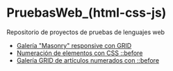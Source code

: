 # PruebasWeb_(html-css-js)
 Repositorio de proyectos de pruebas de lenguajes web

- [Galería "Masonry" responsive con GRID](galeriaImagenesGridResponsive.html)
- [Numeración de elementos con CSS ::before](numeracionCSS.html)
- [Galería GRID de artículos numerados con ::before](galeriaArticulos.html)

